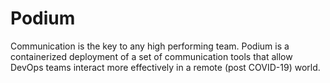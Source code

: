 # Podium
Communication is the key to any high performing team. Podium is a containerized deployment of a set of communication tools that allow DevOps teams interact more effectively in a remote (post COVID-19) world.
